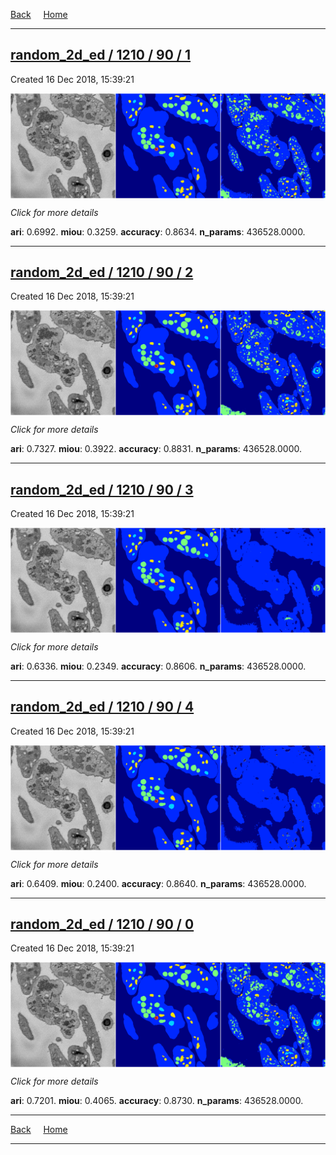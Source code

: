 
[Back](..)&nbsp;&nbsp;&nbsp;&nbsp;&nbsp;[Home](https://leapmanlab.github.io/snapshots)

---

<div class="summary"><a href="1"><h2>random_2d_ed / 1210 / 90 / 1</h2></a><p>Created 16 Dec 2018, 15:39:21
</p><a href="1"><img src="1/media/summary.png" align="center"></a><p>
<i>Click for more details</i>
</p></div>

**ari**: 0.6992. **miou**: 0.3259. **accuracy**: 0.8634. **n_params**: 436528.0000. 

---

<div class="summary"><a href="2"><h2>random_2d_ed / 1210 / 90 / 2</h2></a><p>Created 16 Dec 2018, 15:39:21
</p><a href="2"><img src="2/media/summary.png" align="center"></a><p>
<i>Click for more details</i>
</p></div>

**ari**: 0.7327. **miou**: 0.3922. **accuracy**: 0.8831. **n_params**: 436528.0000. 

---

<div class="summary"><a href="3"><h2>random_2d_ed / 1210 / 90 / 3</h2></a><p>Created 16 Dec 2018, 15:39:21
</p><a href="3"><img src="3/media/summary.png" align="center"></a><p>
<i>Click for more details</i>
</p></div>

**ari**: 0.6336. **miou**: 0.2349. **accuracy**: 0.8606. **n_params**: 436528.0000. 

---

<div class="summary"><a href="4"><h2>random_2d_ed / 1210 / 90 / 4</h2></a><p>Created 16 Dec 2018, 15:39:21
</p><a href="4"><img src="4/media/summary.png" align="center"></a><p>
<i>Click for more details</i>
</p></div>

**ari**: 0.6409. **miou**: 0.2400. **accuracy**: 0.8640. **n_params**: 436528.0000. 

---

<div class="summary"><a href="0"><h2>random_2d_ed / 1210 / 90 / 0</h2></a><p>Created 16 Dec 2018, 15:39:21
</p><a href="0"><img src="0/media/summary.png" align="center"></a><p>
<i>Click for more details</i>
</p></div>

**ari**: 0.7201. **miou**: 0.4065. **accuracy**: 0.8730. **n_params**: 436528.0000. 

---

[Back](..)&nbsp;&nbsp;&nbsp;&nbsp;&nbsp;[Home](https://leapmanlab.github.io/snapshots)

---